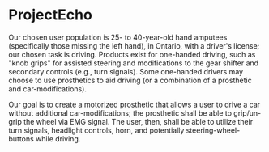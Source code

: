 # ProjectEcho

Our chosen user population is 25- to 40-year-old hand amputees (specifically those missing the left hand), in Ontario, with a driver's license; our chosen task is driving. Products exist for one-handed driving, such as "knob grips" for assisted steering and modifications to the gear shifter and secondary controls (e.g., turn signals). Some one-handed drivers may choose to use prosthetics to aid driving (or a combination of a prosthetic and car-modifications). 

Our goal is to create a motorized prosthetic that allows a user to drive a car without additional car-modifications; the prosthetic shall be able to grip/un-grip the wheel via EMG signal. The user, then, shall be able to utilize their turn signals, headlight controls, horn, and potentially steering-wheel-buttons while driving.
